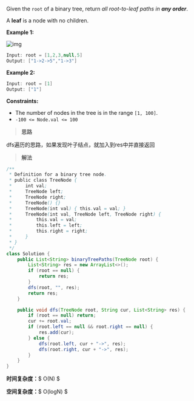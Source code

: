 Given the `root` of a binary tree, return *all root-to-leaf paths in **any order***.

A **leaf** is a node with no children.

 

**Example 1:**

![img](https://assets.leetcode.com/uploads/2021/03/12/paths-tree.jpg)

```java
Input: root = [1,2,3,null,5]
Output: ["1->2->5","1->3"]
```

**Example 2:**

```java
Input: root = [1]
Output: ["1"]
```

 

**Constraints:**

- The number of nodes in the tree is in the range `[1, 100]`.
- `-100 <= Node.val <= 100`



> **思路**

dfs遍历的思路，如果发现叶子结点，就加入到res中并直接返回



> **解法**

```java
/**
 * Definition for a binary tree node.
 * public class TreeNode {
 *     int val;
 *     TreeNode left;
 *     TreeNode right;
 *     TreeNode() {}
 *     TreeNode(int val) { this.val = val; }
 *     TreeNode(int val, TreeNode left, TreeNode right) {
 *         this.val = val;
 *         this.left = left;
 *         this.right = right;
 *     }
 * }
 */
class Solution {
    public List<String> binaryTreePaths(TreeNode root) {
        List<String> res = new ArrayList<>();
        if (root == null) {
            return res;
        }
        dfs(root, "", res);
        return res;
    }

    public void dfs(TreeNode root, String cur, List<String> res) {
        if (root == null) return;
        cur += root.val;
        if (root.left == null && root.right == null) {
            res.add(cur);
        } else {
            dfs(root.left, cur + "->", res);
            dfs(root.right, cur + "->", res);
        }
    }
}
```

**时间复杂度：**$ O(N) $

**空间复杂度：**$ O(logN) $